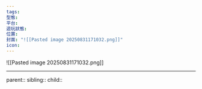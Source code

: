 ```yaml
---
tags:
型態:
平台:
遊玩狀態:
位置:
封面: "![[Pasted image 20250831171032.png]]"
icon:
---
```

![[Pasted image 20250831171032.png]]
- - -
parent::
sibling::
child::